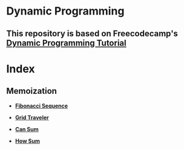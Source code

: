 # **Dynamic Programming**

## This repository is based on Freecodecamp's [**Dynamic Programming Tutorial**](https://youtu.be/oBt53YbR9Kk)

# **Index**

## **Memoization**

- **[Fibonacci Sequence](https://github.com/mzs21/dynamic-programming/tree/main/src/Memoization/Fibonacci)**

- **[Grid Traveler](https://github.com/mzs21/dynamic-programming/tree/main/TypeScript/Memoization/GridTraveler)**

- **[Can Sum](https://github.com/mzs21/dynamic-programming/tree/main/TypeScript/Memoization/CanSum)**

- **[How Sum](https://github.com/mzs21/dynamic-programming/tree/main/TypeScript/Memoization/HowSum)**

